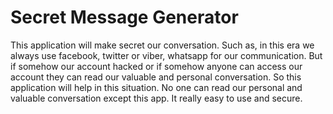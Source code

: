 # Secret Message Generator
This application will make secret our conversation. Such as, in this era we always use facebook, twitter or viber, whatsapp for our communication. But if somehow our account hacked or if somehow anyone can access our account they can read our valuable and personal conversation. So this application will help in this situation. No one can read our personal and valuable conversation except this app. It really easy to use and secure.
